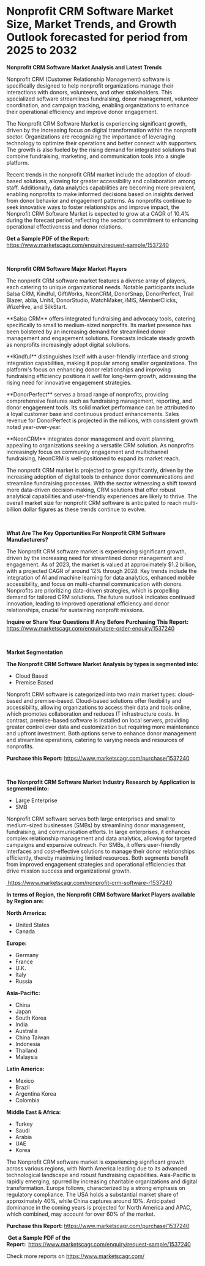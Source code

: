 <p><h1>Nonprofit CRM Software Market Size, Market Trends, and Growth Outlook forecasted for period from 2025 to 2032</h1></p><p><strong>Nonprofit CRM Software Market Analysis and Latest Trends</strong></p>
<p><p>Nonprofit CRM (Customer Relationship Management) software is specifically designed to help nonprofit organizations manage their interactions with donors, volunteers, and other stakeholders. This specialized software streamlines fundraising, donor management, volunteer coordination, and campaign tracking, enabling organizations to enhance their operational efficiency and improve donor engagement.</p><p>The Nonprofit CRM Software Market is experiencing significant growth, driven by the increasing focus on digital transformation within the nonprofit sector. Organizations are recognizing the importance of leveraging technology to optimize their operations and better connect with supporters. The growth is also fueled by the rising demand for integrated solutions that combine fundraising, marketing, and communication tools into a single platform.</p><p>Recent trends in the nonprofit CRM market include the adoption of cloud-based solutions, allowing for greater accessibility and collaboration among staff. Additionally, data analytics capabilities are becoming more prevalent, enabling nonprofits to make informed decisions based on insights derived from donor behavior and engagement patterns. As nonprofits continue to seek innovative ways to foster relationships and improve impact, the Nonprofit CRM Software Market is expected to grow at a CAGR of 10.4% during the forecast period, reflecting the sector's commitment to enhancing operational effectiveness and donor relations.</p></p>
<p><strong>Get a Sample PDF of the Report:&nbsp;</strong> <a href="https://www.marketscagr.com/enquiry/request-sample/1537240?utm_campaign=2945&utm_medium=2&utm_source=Github&utm_content=ia&utm_term=24032025&utm_id=nonprofit-crm-software">https://www.marketscagr.com/enquiry/request-sample/1537240</a></p>
<p>&nbsp;</p>
<p><strong>Nonprofit CRM Software Major Market Players</strong></p>
<p><p>The nonprofit CRM software market features a diverse array of players, each catering to unique organizational needs. Notable participants include Salsa CRM, Kindful, GiftWorks, NeonCRM, DonorSnap, DonorPerfect, Trail Blazer, ablia, Unit4, DonorStudio, MatchMaker, iMIS, MemberClicks, WizeHive, and SilkStart.</p><p>**Salsa CRM** offers integrated fundraising and advocacy tools, catering specifically to small to medium-sized nonprofits. Its market presence has been bolstered by an increasing demand for streamlined donor management and engagement solutions. Forecasts indicate steady growth as nonprofits increasingly adopt digital solutions.</p><p>**Kindful** distinguishes itself with a user-friendly interface and strong integration capabilities, making it popular among smaller organizations. The platform's focus on enhancing donor relationships and improving fundraising efficiency positions it well for long-term growth, addressing the rising need for innovative engagement strategies.</p><p>**DonorPerfect** serves a broad range of nonprofits, providing comprehensive features such as fundraising management, reporting, and donor engagement tools. Its solid market performance can be attributed to a loyal customer base and continuous product enhancements. Sales revenue for DonorPerfect is projected in the millions, with consistent growth noted year-over-year.</p><p>**NeonCRM** integrates donor management and event planning, appealing to organizations seeking a versatile CRM solution. As nonprofits increasingly focus on community engagement and multichannel fundraising, NeonCRM is well-positioned to expand its market reach.</p><p>The nonprofit CRM market is projected to grow significantly, driven by the increasing adoption of digital tools to enhance donor communications and streamline fundraising processes. With the sector witnessing a shift toward more data-driven decision-making, CRM solutions that offer robust analytical capabilities and user-friendly experiences are likely to thrive. The overall market size for nonprofit CRM software is anticipated to reach multi-billion dollar figures as these trends continue to evolve.</p></p>
<p>&nbsp;</p>
<p><strong>What Are The Key Opportunities For Nonprofit CRM Software Manufacturers?</strong></p>
<p><p>The Nonprofit CRM software market is experiencing significant growth, driven by the increasing need for streamlined donor management and engagement. As of 2023, the market is valued at approximately $1.2 billion, with a projected CAGR of around 12% through 2028. Key trends include the integration of AI and machine learning for data analytics, enhanced mobile accessibility, and focus on multi-channel communication with donors. Nonprofits are prioritizing data-driven strategies, which is propelling demand for tailored CRM solutions. The future outlook indicates continued innovation, leading to improved operational efficiency and donor relationships, crucial for sustaining nonprofit missions.</p></p>
<p><strong>Inquire or Share Your Questions If Any Before Purchasing This Report:</strong> <a href="https://www.marketscagr.com/enquiry/pre-order-enquiry/1537240?utm_campaign=2945&utm_medium=2&utm_source=Github&utm_content=ia&utm_term=24032025&utm_id=nonprofit-crm-software">https://www.marketscagr.com/enquiry/pre-order-enquiry/1537240</a></p>
<p>&nbsp;</p>
<p><strong>Market Segmentation</strong></p>
<p><strong>The Nonprofit CRM Software Market Analysis by types is segmented into:</strong></p>
<p><ul><li>Cloud Based</li><li>Premise Based</li></ul></p>
<p><p>Nonprofit CRM software is categorized into two main market types: cloud-based and premise-based. Cloud-based solutions offer flexibility and accessibility, allowing organizations to access their data and tools online, which promotes collaboration and reduces IT infrastructure costs. In contrast, premise-based software is installed on local servers, providing greater control over data and customization but requiring more maintenance and upfront investment. Both options serve to enhance donor management and streamline operations, catering to varying needs and resources of nonprofits.</p></p>
<p><strong>Purchase this Report:&nbsp;</strong><a href="https://www.marketscagr.com/purchase/1537240?utm_campaign=2945&utm_medium=2&utm_source=Github&utm_content=ia&utm_term=24032025&utm_id=nonprofit-crm-software">https://www.marketscagr.com/purchase/1537240</a></p>
<p>&nbsp;</p>
<p><strong>The Nonprofit CRM Software Market Industry Research by Application is segmented into:</strong></p>
<p><ul><li>Large Enterprise</li><li>SMB</li></ul></p>
<p><p>Nonprofit CRM software serves both large enterprises and small to medium-sized businesses (SMBs) by streamlining donor management, fundraising, and communication efforts. In large enterprises, it enhances complex relationship management and data analytics, allowing for targeted campaigns and expansive outreach. For SMBs, it offers user-friendly interfaces and cost-effective solutions to manage their donor relationships efficiently, thereby maximizing limited resources. Both segments benefit from improved engagement strategies and operational efficiencies that drive mission success and organizational growth.</p></p>
<p><a href="https://www.marketscagr.com/nonprofit-crm-software-r1537240?utm_campaign=2945&utm_medium=2&utm_source=Github&utm_content=ia&utm_term=24032025&utm_id=nonprofit-crm-software">&nbsp;https://www.marketscagr.com/nonprofit-crm-software-r1537240</a></p>
<p><strong>In terms of Region, the Nonprofit CRM Software Market Players available by Region are:</strong></p>
<p>
    <p> <strong> North America: </strong>
        <ul>
            <li>United States</li>
            <li>Canada</li>
        </ul>
        </p> 
    <p> <strong> Europe: </strong>
        <ul>
            <li>Germany</li>
            <li>France</li>
            <li>U.K.</li>
            <li>Italy</li>
            <li>Russia</li>
        </ul>
        </p> 
    <p> <strong> Asia-Pacific: </strong>
        <ul>
            <li>China</li>
            <li>Japan</li>
            <li>South Korea</li>
            <li>India</li>
            <li>Australia</li>
            <li>China Taiwan</li>
            <li>Indonesia</li>
            <li>Thailand</li>
            <li>Malaysia</li>
        </ul>
        </p> 
    <p> <strong> Latin America: </strong>
        <ul>
            <li>Mexico</li>
            <li>Brazil</li>
            <li>Argentina Korea</li>
            <li>Colombia</li>
        </ul>
        </p> 
    <p> <strong> Middle East & Africa: </strong>
        <ul>
            <li>Turkey</li>
            <li>Saudi</li>
            <li>Arabia</li>
            <li>UAE</li>
            <li>Korea</li>
        </ul>
    </p>
    </p>
<p><p>The Nonprofit CRM software market is experiencing significant growth across various regions, with North America leading due to its advanced technological landscape and robust fundraising capabilities. Asia-Pacific is rapidly emerging, spurred by increasing charitable organizations and digital transformation. Europe follows, characterized by a strong emphasis on regulatory compliance. The USA holds a substantial market share of approximately 40%, while China captures around 10%. Anticipated dominance in the coming years is projected for North America and APAC, which combined, may account for over 60% of the market.</p></p>
<p><strong>Purchase this Report: </strong><a href="https://www.marketscagr.com/purchase/1537240?utm_campaign=2945&utm_medium=2&utm_source=Github&utm_content=ia&utm_term=24032025&utm_id=nonprofit-crm-software">https://www.marketscagr.com/purchase/1537240</a></p>
<p>&nbsp;<strong>Get a Sample PDF of the Report:&nbsp;&nbsp;</strong><a href="https://www.marketscagr.com/enquiry/request-sample/1537240?utm_campaign=2945&utm_medium=2&utm_source=Github&utm_content=ia&utm_term=24032025&utm_id=nonprofit-crm-software">https://www.marketscagr.com/enquiry/request-sample/1537240</a></p>
<p><strong></strong></p>
<p>Check more reports on <a href="https://www.marketscagr.com/?utm_campaign=2945&utm_medium=2&utm_source=Github&utm_content=ia&utm_term=24032025&utm_id=nonprofit-crm-software">https://www.marketscagr.com/</a></p>